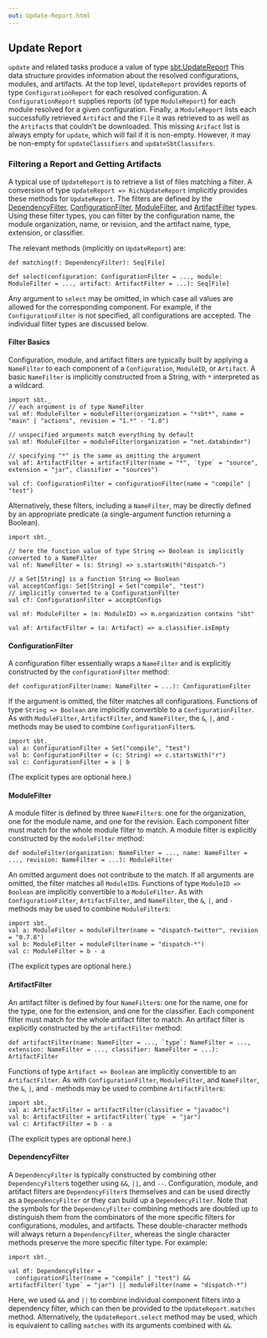 ```yaml
---
out: Update-Report.html
---
```


Update Report
-------------

`update` and related tasks produce a value of type
[sbt.UpdateReport](../../api/sbt/UpdateReport.html) This data
structure provides information about the resolved configurations,
modules, and artifacts. At the top level, `UpdateReport` provides
reports of type `ConfigurationReport` for each resolved configuration. A
`ConfigurationReport` supplies reports (of type `ModuleReport`) for each
module resolved for a given configuration. Finally, a `ModuleReport`
lists each successfully retrieved `Artifact` and the `File` it was
retrieved to as well as the `Artifact`s that couldn't be downloaded.
This missing `Arifact` list is always empty for `update`, which will
fail if it is non-empty. However, it may be non-empty for
`updateClassifiers` and `updateSbtClassifers`.

### Filtering a Report and Getting Artifacts

A typical use of `UpdateReport` is to retrieve a list of files matching
a filter. A conversion of type `UpdateReport => RichUpdateReport`
implicitly provides these methods for `UpdateReport`. The filters are
defined by the
[DependencyFilter](../../api/sbt/DependencyFilter.html),
[ConfigurationFilter](../../api/sbt/ConfigurationFilter.html),
[ModuleFilter](../../api/sbt/ModuleFilter.html), and
[ArtifactFilter](../../api/sbt/ArtifactFilter.html) types. Using
these filter types, you can filter by the configuration name, the module
organization, name, or revision, and the artifact name, type, extension,
or classifier.

The relevant methods (implicitly on `UpdateReport`) are:

    def matching(f: DependencyFilter): Seq[File]

    def select(configuration: ConfigurationFilter = ..., module: ModuleFilter = ..., artifact: ArtifactFilter = ...): Seq[File]

Any argument to `select` may be omitted, in which case all values are
allowed for the corresponding component. For example, if the
`ConfigurationFilter` is not specified, all configurations are accepted.
The individual filter types are discussed below.

#### Filter Basics

Configuration, module, and artifact filters are typically built by
applying a `NameFilter` to each component of a `Configuration`,
`ModuleID`, or `Artifact`. A basic `NameFilter` is implicitly
constructed from a String, with `*` interpreted as a wildcard.

    import sbt._
    // each argument is of type NameFilter
    val mf: ModuleFilter = moduleFilter(organization = "*sbt*", name = "main" | "actions", revision = "1.*" - "1.0")

    // unspecified arguments match everything by default
    val mf: ModuleFilter = moduleFilter(organization = "net.databinder")

    // specifying "*" is the same as omitting the argument
    val af: ArtifactFilter = artifactFilter(name = "*", `type` = "source", extension = "jar", classifier = "sources")

    val cf: ConfigurationFilter = configurationFilter(name = "compile" | "test")

Alternatively, these filters, including a `NameFilter`, may be directly
defined by an appropriate predicate (a single-argument function
returning a Boolean).

    import sbt._

    // here the function value of type String => Boolean is implicitly converted to a NameFilter
    val nf: NameFilter = (s: String) => s.startsWith("dispatch-")

    // a Set[String] is a function String => Boolean
    val acceptConfigs: Set[String] = Set("compile", "test")
    // implicitly converted to a ConfigurationFilter
    val cf: ConfigurationFilter = acceptConfigs

    val mf: ModuleFilter = (m: ModuleID) => m.organization contains "sbt"

    val af: ArtifactFilter = (a: Artifact) => a.classifier.isEmpty

#### ConfigurationFilter

A configuration filter essentially wraps a `NameFilter` and is
explicitly constructed by the `configurationFilter` method:

    def configurationFilter(name: NameFilter = ...): ConfigurationFilter

If the argument is omitted, the filter matches all configurations.
Functions of type `String => Boolean` are implicitly convertible to a
`ConfigurationFilter`. As with `ModuleFilter`, `ArtifactFilter`, and
`NameFilter`, the `&`, `|`, and `-` methods may be used to combine
`ConfigurationFilter`s.

    import sbt._
    val a: ConfigurationFilter = Set("compile", "test")
    val b: ConfigurationFilter = (c: String) => c.startsWith("r")
    val c: ConfigurationFilter = a | b

(The explicit types are optional here.)

#### ModuleFilter

A module filter is defined by three `NameFilter`s: one for the
organization, one for the module name, and one for the revision. Each
component filter must match for the whole module filter to match. A
module filter is explicitly constructed by the `moduleFilter` method:

    def moduleFilter(organization: NameFilter = ..., name: NameFilter = ..., revision: NameFilter = ...): ModuleFilter

An omitted argument does not contribute to the match. If all arguments
are omitted, the filter matches all `ModuleID`s. Functions of type
`ModuleID => Boolean` are implicitly convertible to a `ModuleFilter`. As
with `ConfigurationFilter`, `ArtifactFilter`, and `NameFilter`, the `&`,
`|`, and `-` methods may be used to combine `ModuleFilter`s:

    import sbt._
    val a: ModuleFilter = moduleFilter(name = "dispatch-twitter", revision = "0.7.8")
    val b: ModuleFilter = moduleFilter(name = "dispatch-*")
    val c: ModuleFilter = b - a

(The explicit types are optional here.)

#### ArtifactFilter

An artifact filter is defined by four `NameFilter`s: one for the name,
one for the type, one for the extension, and one for the classifier.
Each component filter must match for the whole artifact filter to match.
An artifact filter is explicitly constructed by the `artifactFilter`
method:

    def artifactFilter(name: NameFilter = ..., `type`: NameFilter = ..., extension: NameFilter = ..., classifier: NameFilter = ...): ArtifactFilter

Functions of type `Artifact => Boolean` are implicitly convertible to an
`ArtifactFilter`. As with `ConfigurationFilter`, `ModuleFilter`, and
`NameFilter`, the `&`, `|`, and `-` methods may be used to combine
`ArtifactFilter`s:

    import sbt._
    val a: ArtifactFilter = artifactFilter(classifier = "javadoc")
    val b: ArtifactFilter = artifactFilter(`type` = "jar")
    val c: ArtifactFilter = b - a

(The explicit types are optional here.)

#### DependencyFilter

A `DependencyFilter` is typically constructed by combining other
`DependencyFilter`s together using `&&`, `||`, and `--`. Configuration,
module, and artifact filters are `DependencyFilter`s themselves and can
be used directly as a `DependencyFilter` or they can build up a
`DependencyFilter`. Note that the symbols for the `DependencyFilter`
combining methods are doubled up to distinguish them from the
combinators of the more specific filters for configurations, modules,
and artifacts. These double-character methods will always return a
`DependencyFilter`, whereas the single character methods preserve the
more specific filter type. For example:

    import sbt._

    val df: DependencyFilter =
      configurationFilter(name = "compile" | "test") && artifactFilter(`type` = "jar") || moduleFilter(name = "dispatch-*")

Here, we used `&&` and `||` to combine individual component filters into
a dependency filter, which can then be provided to the
`UpdateReport.matches` method. Alternatively, the `UpdateReport.select`
method may be used, which is equivalent to calling `matches` with its
arguments combined with `&&`.
